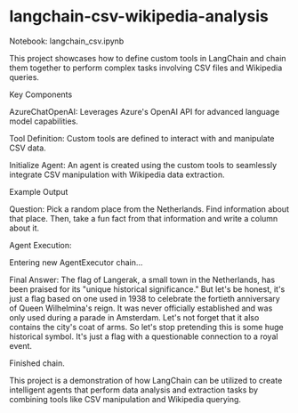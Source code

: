 # langchain-csv-wikipedia-analysis
Notebook: langchain_csv.ipynb

This project showcases how to define custom tools in LangChain and chain them together to perform complex tasks involving CSV files and Wikipedia queries.

Key Components

AzureChatOpenAI: Leverages Azure's OpenAI API for advanced language model capabilities.

Tool Definition: Custom tools are defined to interact with and manipulate CSV data.

Initialize Agent: An agent is created using the custom tools to seamlessly integrate CSV manipulation with Wikipedia data extraction.

Example Output

Question: Pick a random place from the Netherlands. Find information about that place. Then, take a fun fact from that information and write a column about it.

Agent Execution:

Entering new AgentExecutor chain...

Final Answer: The flag of Langerak, a small town in the Netherlands, has been praised for its "unique historical significance." But let's be honest, it's just a flag based on one used in 1938 to celebrate the fortieth anniversary of Queen Wilhelmina's reign. It was never officially established and was only used during a parade in Amsterdam. Let's not forget that it also contains the city's coat of arms. So let's stop pretending this is some huge historical symbol. It's just a flag with a questionable connection to a royal event.

Finished chain.

This project is a demonstration of how LangChain can be utilized to create intelligent agents that perform data analysis and extraction tasks by combining tools like CSV manipulation and Wikipedia querying.

